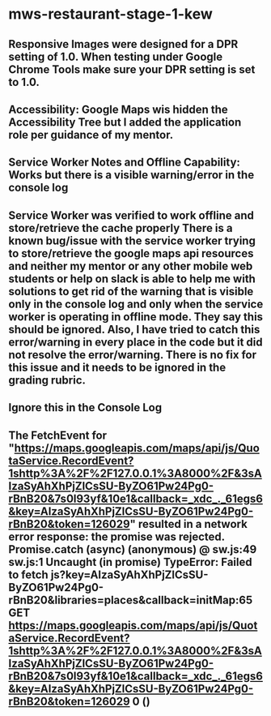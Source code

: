 # mws-restaurant-stage-1-kew
Responsive Images were designed for a DPR setting of 1.0. When testing under Google Chrome Tools make sure your DPR setting is set to 1.0.
-------------------------------------
Accessibility: Google Maps wis hidden the Accessibility Tree but I added the application role per guidance of my mentor. 
-------------------------------------
Service Worker Notes and Offline Capability: Works but there is a visible warning/error in the console log
--------------------------
Service Worker was verified to work offline and store/retrieve the cache properly
There is a known bug/issue with the service worker trying to store/retrieve the google maps api resources and neither my mentor or any other mobile web students or help on slack is able to help me with solutions to get rid of the warning that is visible only in the console log and only when the service worker is operating in offline mode. They say this should be ignored. Also, I have tried to catch this error/warning in every place in the code but it did not resolve the error/warning. There is no fix for this issue and it needs to be ignored in the grading rubric. 
---------------
Ignore this in the Console Log 
-----------------
The FetchEvent for "https://maps.googleapis.com/maps/api/js/QuotaService.RecordEvent?1shttp%3A%2F%2F127.0.0.1%3A8000%2F&3sAIzaSyAhXhPjZlCsSU-ByZO61Pw24Pg0-rBnB20&7s0l93yf&10e1&callback=_xdc_._61egs6&key=AIzaSyAhXhPjZlCsSU-ByZO61Pw24Pg0-rBnB20&token=126029" resulted in a network error response: the promise was rejected.
Promise.catch (async)
(anonymous) @ sw.js:49
sw.js:1 Uncaught (in promise) TypeError: Failed to fetch
js?key=AIzaSyAhXhPjZlCsSU-ByZO61Pw24Pg0-rBnB20&libraries=places&callback=initMap:65 GET https://maps.googleapis.com/maps/api/js/QuotaService.RecordEvent?1shttp%3A%2F%2F127.0.0.1%3A8000%2F&3sAIzaSyAhXhPjZlCsSU-ByZO61Pw24Pg0-rBnB20&7s0l93yf&10e1&callback=_xdc_._61egs6&key=AIzaSyAhXhPjZlCsSU-ByZO61Pw24Pg0-rBnB20&token=126029 0 ()
------------------
